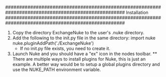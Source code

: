 
###################################################################################################
Installation
###################################################################################################
1. Copy the directory ExchangeNuke to the user's .nuke directory.
2. Add the following to the init.py file in the same directory:
   import nuke
   nuke.pluginAddPath('./ExchangeNuke')
   * If no init.py file exists, you need to create it.
3. Launch Nuke and you should have a "ex" icon in the nodes toolbar.
** There are multiple ways to install plugins for Nuke, this is just an example. A better way would be
   to setup a global plugins directory and use the NUKE_PATH environment variable.